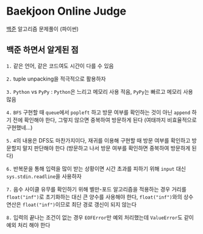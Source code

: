 # Baekjoon Online Judge

[백준](https://www.acmicpc.net/) 알고리즘 문제풀이 (파이썬)

## 백준 하면서 알게된 점

`1.` 같은 언어, 같은 코드여도 시간이 다를 수 있음

`2.` tuple unpacking을 적극적으로 활용하자

`3.` `Python` vs `PyPy` : `Python`은 느리고 메모리 사용 적음, `PyPy`는 빠르고 메모리 사용 많음 

`4.` `BFS` 구현할 때 `queue`에서 `popleft` 하고 방문 여부를 확인하는 것이 아닌 `append` 하기 전에 확인해야 한다, 그렇지 않으면 중복하여 방문하게 된다 (여태까지 비효율적으로 구현했네...)

`5.` `4`의 내용은 DFS도 마찬가지이다, 재귀를 이용해 구현할 때 방문 여부를 확인하고 방문할지 말지 판단해야 한다 (방문하고 나서 방문 여부를 확인하면 중복하여 방문하게 된다)

`6.` 반복문을 통해 입력을 많이 받는 상황이면 시간 초과를 피하기 위해 `input` 대신 `sys.stdin.readline`을 사용하자

`7.` 음수 사이클 유무를 확인하기 위해 벨만-포드 알고리즘을 적용하는 경우 거리를 `float("inf")`로 초기화하는 대신 큰 양수를 사용해야 한다, `float("inf")`와의 상수 연산은 `float("inf")`이므로 최단 경로 갱신이 되지 않는다

`8.` 입력의 끝나는 조건이 없는 경우 `EOFError`만 예외 처리했는데 `ValueError`도 같이 예외 처리 해야 한다
